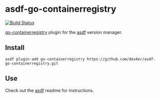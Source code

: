 # asdf-go-containerregistry

[![Build Status](https://travis-ci.com/dex4er/asdf-go-containerregistry.svg?branch=master)](https://travis-ci.com/dex4er/asdf-go-containerregistry)

[go-containerregistry](https://github.com/google/go-containerregistry) plugin for the [asdf](https://github.com/asdf-vm/asdf) version manager.

## Install

```
asdf plugin-add go-containerregistry https://github.com/dex4er/asdf-go-containerregistry.git
```

## Use

Check out the [asdf](https://github.com/asdf-vm/asdf) readme for instructions.
